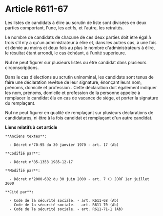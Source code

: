 # Article R611-67

Les listes de candidats à élire au scrutin de liste sont divisées en deux parties comportant, l'une, les actifs, et l'autre,
les retraités. 

Le nombre de candidats de chacune de ces deux parties doit être égal à trois s'il n'y a qu'un administrateur à élire et, dans
les autres cas, à une fois et demie au moins et deux fois au plus le nombre d'administrateurs à élire, le résultat étant
arrondi, le cas échéant, à l'unité supérieure. 

Nul ne peut figurer sur plusieurs listes ou être candidat dans plusieurs circonscriptions. 

Dans le cas d'élections au scrutin uninominal, les candidats sont tenus de faire une déclaration revêtue de leur signature,
énonçant leurs nom, prénoms, domicile et profession    . Cette déclaration doit également indiquer les nom, prénoms, domicile
et profession de la personne appelée à remplacer le candidat élu en cas de vacance de siège, et porter la signature du
remplaçant. 

Nul ne peut figurer en qualité de remplaçant sur plusieurs déclarations de candidatures, ni être à la fois candidat et
remplaçant d'un autre candidat.

**Liens relatifs à cet article**

	**Anciens textes**:

	  - Décret n°70-95 du 30 janvier 1970 - art. 17 (Ab)

	**Codifié par**:

	  - Décret n°85-1353 1985-12-17

	**Modifié par**:

	  - Décret n°2000-602 du 30 juin 2000 - art. 7 () JORF 1er juillet 2000

	**Cité par**:

	  - Code de la sécurité sociale. - art. R611-68 (Ab)
	  - Code de la sécurité sociale. - art. R611-70 (Ab)
	  - Code de la sécurité sociale. - art. R611-71-1 (Ab)
